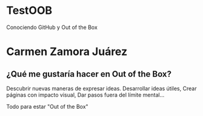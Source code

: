 TestOOB
=======

Conociendo GitHub y Out of the Box


Carmen Zamora Juárez
====================

¿Qué me gustaría hacer en Out of the Box?
-----------------------------------------

Descubrir nuevas maneras de expresar ideas. Desarrollar ideas útiles, Crear páginas con impacto visual, Dar pasos fuera del límite mental...

Todo para estar "Out of the Box" 
